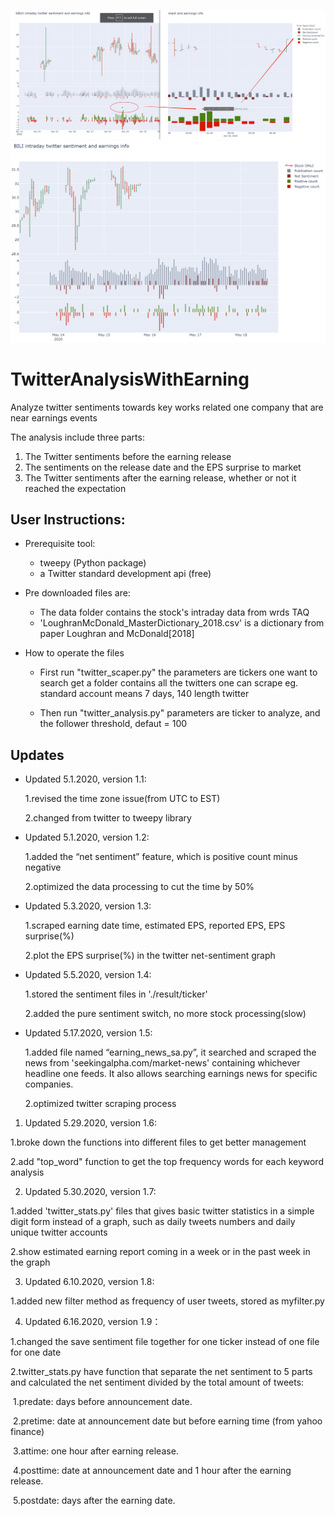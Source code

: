 ![](examples/SBUX.png)
![](examples/BILI.png)
# TwitterAnalysisWithEarning

Analyze twitter sentiments towards key works related one company that are near earnings events

The analysis include three parts:

1. The Twitter sentiments before the earning release
2. The sentiments on the release date and the EPS surprise to market
3. The Twitter sentiments after the earning release, whether or not it reached the expectation

## User Instructions:

* Prerequisite tool:

  * tweepy (Python package)
  * a Twitter standard development api (free)

* Pre downloaded files are:

  * The data folder contains the stock's intraday data from wrds TAQ
  * 'LoughranMcDonald_MasterDictionary_2018.csv' is a dictionary from paper Loughran and McDonald[2018]

* How to operate the files

  * First run "twitter_scaper.py"
    the parameters are tickers one want to search
    get a folder contains all the twitters one can scrape eg. standard account means 7 days, 140 length twitter

  * Then run "twitter_analysis.py"
    parameters are ticker to analyze, and the follower threshold, defaut = 100

## Updates

* Updated 5.1.2020, version 1.1:

  1.revised the time zone issue(from UTC to EST)
  
  2.changed from twitter to tweepy library

* Updated 5.1.2020, version 1.2:

  1.added the “net sentiment” feature, which is positive count minus negative
  
  2.optimized the data processing to cut the time by 50% 

* Updated 5.3.2020, version 1.3:

  1.scraped earning date time, estimated EPS, reported EPS, EPS surprise(%)
  
  2.plot the EPS surprise(%) in the twitter net-sentiment graph

* Updated 5.5.2020, version 1.4:

  1.stored the sentiment files in './result/ticker'
  
  2.added the pure sentiment switch, no more stock processing(slow)

* Updated 5.17.2020, version 1.5:

  1.added file named “earning_news_sa.py”, it searched and scraped the news from 'seekingalpha.com/market-news' containing whichever headline one feeds. It also allows searching earnings news for specific companies.

  2.optimized twitter scraping process

1. Updated 5.29.2020, version 1.6:

  1.broke down the functions into different files to get better management

  2.add "top_word" function to get the top frequency words for each keyword analysis

2. Updated 5.30.2020, version 1.7:

  1.added 'twitter_stats.py' files that gives basic twitter statistics in a simple digit form instead of a graph, such as daily tweets numbers and daily unique twitter accounts

  2.show estimated earning report coming in a week or in the past week in the graph

3. Updated 6.10.2020, version 1.8:

  1.added new filter method as frequency of user tweets, stored as myfilter.py

4. Updated 6.16.2020, version 1.9：

  1.changed the save sentiment file together for one ticker instead of one file for one date

  2.twitter_stats.py have function that separate the net sentiment to 5 parts and calculated the net sentiment divided by the total amount of tweets: 

  ​	1.predate: days before announcement date. 

  ​	2.pretime: date at announcement date but before earning time (from yahoo finance) 

  ​	3.attime: one hour after earning release. 

  ​	4.posttime: date at announcement date and 1 hour after the earning release. 

  ​	5.postdate: days after the earning date.

